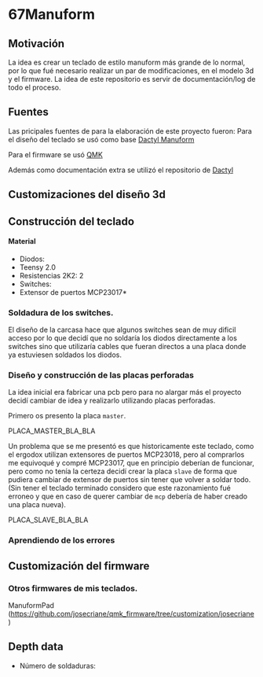 # 67Manuform
## Motivación
La idea es crear un teclado de estilo manuform más grande de lo normal, por lo que fué necesario realizar un par de modificaciones, en el modelo 3d y el firmware. La idea de este repositorio es servir de documentación/log de todo el proceso.

## Fuentes
Las pricipales fuentes de para la elaboración de este proyecto fueron:
Para el diseño del teclado se usó como base [Dactyl Manuform](https://github.com/abstracthat/dactyl-manuform)

Para el firmware se usó [QMK](https://github.com/qmk/qmk_firmware)

Además como documentación extra se utilizó el repositorio de [Dactyl](https://github.com/adereth/dactyl-keyboard)

## Customizaciones del diseño 3d

## Construcción del teclado
#### Material
* Diodos:
* Teensy 2.0
* Resistencias 2K2: 2
* Switches:
* Extensor de puertos MCP23017*

### Soldadura de los switches.
El diseño de la carcasa hace que algunos switches sean de muy dificil acceso por lo que decidí que no soldaría los diodos directamente a los switches sino que utilizaría cables que fueran directos a una placa donde ya estuviesen soldados los diodos.

### Diseño y construcción de las placas perforadas
La idea inicial era fabricar una pcb pero para no alargar más el proyecto decidí cambiar de idea y realizarlo utilizando placas perforadas.

Primero os presento la placa `master`.

PLACA_MASTER_BLA_BLA

Un problema que se me presentó es que historicamente este teclado, como el ergodox utilizan extensores de puertos MCP23018, pero al comprarlos me equivoqué y compré MCP23017, que en principio deberían de funcionar, pero como no tenía la certeza decidí crear la placa `slave` de forma que pudiera cambiar de extensor de puertos sin tener que volver a soldar todo. (Sin tener el teclado terminado considero que este razonamiento fué erroneo y que en caso de querer cambiar de `mcp` debería de haber creado una placa nueva).

PLACA_SLAVE_BLA_BLA

### Aprendiendo de los errores

## Customización del firmware

### Otros firmwares de mis teclados.
ManuformPad (https://github.com/josecriane/qmk_firmware/tree/customization/josecriane)

## Depth data
* Número de soldaduras:

